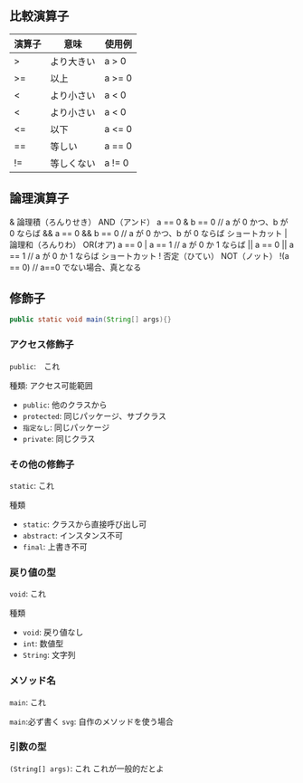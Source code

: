 ## 比較演算子

| 演算子 | 意味       | 使用例 |
| ------ | ---------- | ------ |
| >      | より大きい | a > 0  |
| >=     | 以上       | a >= 0 |
| <      | より小さい | a < 0  |
| <      | より小さい | a < 0  |
| <=     | 以下       | a <= 0 |
| ==     | 等しい     | a == 0 |
| !=     | 等しくない | a != 0 |

## 論理演算子

& 論理積（ろんりせき） AND（アンド） a == 0 & b == 0 // a が 0 かつ、b が 0 ならば
&& a == 0 && b == 0 // a が 0 かつ、b が 0 ならば ショートカット
| 論理和（ろんりわ） OR(オア) a == 0 | a == 1 // a が 0 か 1 ならば
|| a == 0 || a == 1 // a が 0 か 1 ならば ショートカット
! 否定（ひてい） NOT（ノット） !(a == 0) // a==0 でない場合、真となる

## 修飾子

```java
public static void main(String[] args){}
```

### アクセス修飾子

`public`:　これ

種類: アクセス可能範囲

- `public`: 他のクラスから
- `protected`: 同じパッケージ、サブクラス
- `指定なし`: 同じパッケージ
- `private`: 同じクラス

### その他の修飾子

`static`: これ

種類

- `static`: クラスから直接呼び出し可
- `abstract`: インスタンス不可
- `final`: 上書き不可

### 戻り値の型

`void`: これ

種類

- `void`: 戻り値なし
- `int`: 数値型
- `String`: 文字列

### メソッド名

`main`: これ

`main`:必ず書く
`svg`: 自作のメソッドを使う場合

### 引数の型

`(String[] args)`: これ
これが一般的だとよ
